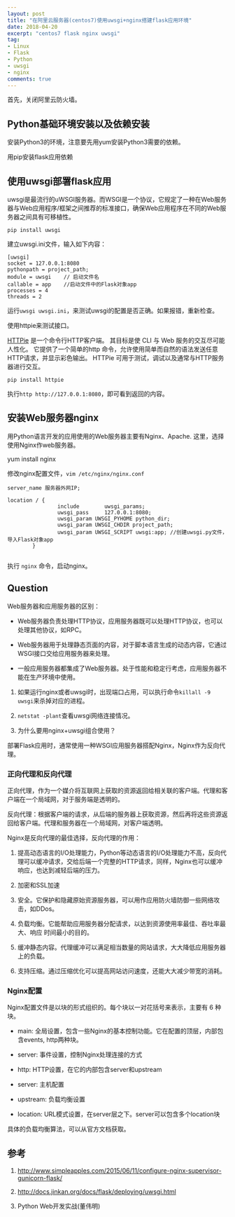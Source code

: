 ```yaml
---
layout: post
title: "在阿里云服务器(centos7)使用uwsgi+nginx搭建flask应用环境"
date: 2018-04-20
excerpt: "centos7 flask nginx uwsgi"
tag:
- Linux
- Flask
- Python
- uwsgi
- nginx
comments: true
---
```

首先，关闭阿里云防火墙。

## Python基础环境安装以及依赖安装

安装Python3的环境，注意要先用yum安装Python3需要的依赖。

用pip安装flask应用依赖

## 使用uwsgi部署flask应用

uwsgi是最流行的uWSGI服务器。而WSGI是一个协议，它规定了一种在Web服务器与Web应用程序/框架之间推荐的标准接口，确保Web应用程序在不同的Web服务器之间具有可移植性。


```
pip install uwsgi
```


建立uwsgi.ini文件，输入如下内容：


```
[uwsgi]
socket = 127.0.0.1:8080
pythonpath = project_path;
module = uwsgi    // 启动文件名
callable = app    //启动文件中的Flask对象app
processes = 4
threads = 2
```

运行`uwsgi uwsgi.ini`，来测试uwsgi的配置是否正确。如果报错，重新检查。

使用httpie来测试接口。

[HTTPie](https://github.com/jakubroztocil/httpie) 是一个命令行HTTP客户端。 其目标是使 CLI 与 Web 服务的交互尽可能人性化。 它提供了一个简单的http 命令，允许使用简单而自然的语法发送任意HTTP请求，并显示彩色输出。 HTTPie 可用于测试，调试以及通常与HTTP服务器进行交互。

`pip install httpie`

执行`http http://127.0.0.1:8080`，即可看到返回的内容。

## 安装Web服务器nginx

用Python语言开发的应用使用的Web服务器主要有Nginx、Apache. 这里，选择使用Nginx作web服务器。

yum install nginx

修改nginx配置文件，`vim /etc/nginx/nginx.conf`

```
server_name 服务器外网IP;

location / {
                include        uwsgi_params;
                uwsgi_pass     127.0.0.1:8080;
                uwsgi_param UWSGI_PYHOME python_dir;
                uwsgi_param UWSGI_CHDIR project_path;
                uwsgi_param UWSGI_SCRIPT uwsgi:app; //创建uwsgi.py文件，导入Flask对象app
        }


```

执行 `nginx` 命令，启动nginx。

## Question

Web服务器和应用服务器的区别：

+ Web服务器负责处理HTTP协议，应用服务器既可以处理HTTP协议，也可以处理其他协议，如RPC。

+ Web服务器用于处理静态页面的内容，对于脚本语言生成的动态内容，它通过WSGI接口交给应用服务器来处理。

+ 一般应用服务器都集成了Web服务器。处于性能和稳定行考虑，应用服务器不能在生产环境中使用。


1. 如果运行nginx或者uwsgi时，出现端口占用，可以执行命令`killall -9 uwsgi`来杀掉对应的进程。

2. `netstat -plant`查看uwsgi网络连接情况。

3. 为什么要用nginx+uwsgi组合使用？

部署Flask应用时，通常使用一种WSGI应用服务器搭配Nginx，Nginx作为反向代理。

### 正向代理和反向代理

正向代理，作为一个媒介将互联网上获取的资源返回给相关联的客户端。代理和客户端在一个局域网，对于服务端是透明的。

反向代理：根据客户端的请求，从后端的服务器上获取资源，然后再将这些资源返回给客户端。代理和服务器在一个局域网，对客户端透明。

Nginx是反向代理的最佳选择，反向代理的作用：

1. 提高动态语言的I/O处理能力，Python等动态语言的I/O处理能力不高，反向代理可以缓冲请求，交给后端一个完整的HTTP请求，同样，Nginx也可以缓冲响应，也达到减轻后端的压力。

2. 加密和SSL加速

3. 安全。它保护和隐藏原始资源服务器，可以用作应用防火墙防御一些网络攻击，如DDos。

4. 负载均衡。它能帮助应用服务器分配请求，以达到资源使用率最佳、吞吐率最大、响应 时间最小的目的。

5. 缓冲静态内容。代理缓冲可以满足相当数量的网站请求，大大降低应用服务器上的负载。

6. 支持压缩。通过压缩优化可以提高网站访问速度，还能大大减少带宽的消耗。

### Nginx配置

Nginx配置文件是以块的形式组织的。每个块以一对花括号来表示，主要有 6 种块。

+ main: 全局设置，包含一些Nginx的基本控制功能。它在配置的顶层，内部包含events, http两种块。

+ server: 事件设置，控制Nginx处理连接的方式

+ http: HTTP设置，在它的内部包含server和upstream

+ server: 主机配置

+ upstream: 负载均衡设置

+ location: URL模式设置，在server层之下。server可以包含多个location块

具体的负载均衡算法，可以从官方文档获取。

## 参考

1. http://www.simpleapples.com/2015/06/11/configure-nginx-supervisor-gunicorn-flask/

2. http://docs.jinkan.org/docs/flask/deploying/uwsgi.html

3. Python Web开发实战(董伟明)
